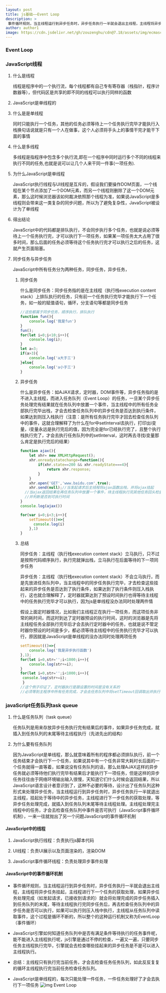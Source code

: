 ```yaml
---
layout: post
title: js基础——Event Loop
description: >
 事件循环规则，当主线程运行到异步任务时，异步任务执行一半就会退出主线程，主线程将异步任务挂起，主线程进行下一个任务的获取处理，如果异步任务处理完成（如发起请求，已接收到请求的）就会将处理完成的异步任务插入到任务队列的末尾，等待主线程执行完同步任务后，再去检查任务队列中的异步任务是否可以执行，如果可以执行则压入栈中执行，主线程从任务队列中读取事件，这个过程是循环不断的，所以整个的这种运行机制又称为EventLoop（事件循环）
author: author1
image: https://cdn.jsdelivr.net/gh/zouzenghu/cdn@7.18/assets/img/ecmascript/1_FA9NGxNB6-v1oI2qGEtlRQ_optimized.png
---
```

### Event Loop

### JavaScript线程

1. 什么是线程
   
   线程是程序中的一个执行流，每个线程都有自己专有寄存器（栈指针，程序计数器等），但代码区是共享的即不同的线程可以执行同样的函数

2. JavaScript是单线程的

3. 什么是是单线程
   
    同时只能执行一个任务，其他的任务必须等待上一个任务执行完毕才能执行入栈换句话说就是只有一个人在做事，这个人必须将手头上的事情干完才能干下面的事情

4. 什么是多线程
   
   多线程是指程序中包含多个执行流,即在一个程序中同时运行多个不同的线程来执行不同的任务,也就是说可以让几个人来干同一件事(一项任务).

5. 为什么JavaScript是单线程
   
    JavaScript执行线程与UI线程是互斥的，假设我们要操作DOM页面，一个线程在某个节点添加了一个DOM元素，而另一个线程则删除了这一个DOM元素，那么这时候浏览器该如何裁决依照那个线程为准，如果说JavaScript是多线程则会带来这一类复杂的同步问题，所以为了避免复杂性，JavaScript被设计为了单线程

6. 得出结论
   
    JavaScript中的代码都是排队执行，不会同步执行多个任务，也就是说必须等待上一个任务执行完，才可以执行下一项任务，如果某一项任务太大占用了很多时间，那么后面的任务必须等待这个任务执行完才可以执行之后的任务，这就产生页面阻塞。

7. 同步任务与异步任务
   
   JavaScript中所有任务分为两种任务，同步任务，异步任务，
   
   1. 同步任务
      
       什么是同步任务：同步任务指的是在主线程（执行栈execution content stack）上排队执行的任务，只有前一个任务执行完毕才能执行下一个任务，如一般的赋值语句，循环，分支语句等都是同步任务
      
      ```javascript
      //这些都属于同步任务，顺序执行，排队执行
      function fun(){
          console.log('我是fun')
      }
      fun();
      for(let i=0;i<10;i++){
          console.log(i);
      }
      let a=3;
      if(a>3){
          console.log('a大于三')
      }else{
          console.log('a小于三')
      }
      ```
   
   2. 异步任务
      
      什么是异步任务：如AJAX请求，定时器，DOM事件等，异步任务指的是不进入主线程，而进入任务队列（Event Loop）的任务，一旦某个异步任务处理完有结果就在任务队列中放置一个事件，当主线程中的所有任务全部执行完毕出栈，才会去检查任务队列中的异步任务是否达到执行条件，如果达到则压入栈执行（注意：是所有任务执行完毕才回去检查任务队列中的事件，这就合理解释了为什么在for中setInterval去执行，打印出i变量，i变量永远是执行完后的值，因为完全是for已经执行完了，且整个执行栈执行完了，才会去执行任务队列中的setInterval，这时再去寻找i变量那么肯定是执行完后的结果）
      
      ```javascript
      function ajax(){
          let xhr= new XMLHttpRequest();
          xhr.onreadystatechange=function(){
              if(xhr.state==200 && xhr.readyState===4){
                  return xhr.response;
              }
          }
          xhr.open('GET','www.baidu.com',true);
          xhr.send(null);//当发起请求后主线程将ajax函数出栈，并将ajax挂起
        //当ajax返回结果在再任务队列中放置一个事件，待主线程执行完其他任务回头检查，
        //并判断是否到可执行时间
      }
      console.log(ajax())
      ```
      ```javascript
      for(var i=0;i<3;i++){
          setTimeout(()=>{
            console.log(i)
          },1)
      }
      ```
   3. 总结
      
      同步任务：主线程（执行栈execution content stack）立马执行，只不过是按照代码顺序执行，执行完就弹出栈，立马执行在后面等待的下一项同步任务
      
      异步任务：主线程（执行栈execution content stack）不会立马执行，而是先放进任务队列中，当主线程中的同步任务执行完毕，才去检查这些挂起来的异步任务是否达到了执行条件，如果达到了执行条件则压入栈执行，这也就合理解释了，定时器就算达到了预设时间执行也得等待主线程中的任务执行完毕才可以执行，因为js是单线程没办法同时处理两件情
      
      假设上面定时器情况，比如我们主线程正在执行一项任务，而这项任务非常的耗时间，而这时到达了定时器预设的执行时间，这时的浏览器是先将主线程任务全部执行完毕后才会去执行定时器中的任务，也就是说不管定时器你预设的时间是多少，都必须等待主线程中的任务执行完毕才可以执行，原因就是JavaScript是单线程的没办法同时处理两项任务
      
      ```javascript
      setTimeout(()=>{
          console.log('我是异步执行函数')    
      },1);
      for(let i=0,str='';i<1000;i++){
          console.log(str+=i);    
      }
      for(let i=0,str='';i<1000;i++){
       console.log(str+=i);
       }
      //这个例子印证了，定时器执行是跟设置的时间是没有关系的
      //必须等到主程序中所有任务完成，才会去任务队列中将setTimeout回调取出并执行
      ```

### javaScript任务队列task queue

1. 什么是任务队列（task queue）
   
   任务队列是用来存放异步任务执行完有结果后的事件，如果异步任务完成，就插入到任务队列的末尾等待主线程执行（先进先出的结构）

2. 为什么要有任务队列
   
    因为JavaScript是单线程，那么就意味着所有的程序都必须排队执行，前一个任务结束才会执行下一个任务，如果说其中有一个任务非常大耗时长后面的一个任务就得一直等着，如果说没有任务队列的话，那么处理AJAX这样的异步任务就必须等待他们执行完毕有结果后才能执行下一项任务，但是这样的异步任务往往由于网络环境输出输入很慢，天知道它们什么时候会返回结果，所以JavaScript语言设计者意识到了，这种不必要的等待，设计出了任务队列这种形式来处理异步任务，当主线程运行到异步任务时，异步任务执行一半就退出主线程，挂起处于等待中的异步任务，主线程进行下一步任务的获取处理，等异步任务处理完成，就插入到任务队列末尾等待主线程处理。主线程处理完主线程中的任务，才会去检查任务队列中事件是否可执行（JavaScript事件循环机制），一来一往就抛出了另一个问题JavaScript的事件循环机制

#### JavaScript中的线程

1. JavaScript执行线程：负责执行js脚本代码

2. UI线程：负责UI展示以及页面渲染的，渲染DOM

3. JavaScript事件循环线程：负责处理异步事件处理

#### JavaScript中的事件循环机制

* 事件循环规则，当主线程运行到异步任务时，异步任务执行一半就会退出主线程，主线程将异步任务挂起，主线程进行下一个任务的获取处理，如果异步任务处理完成（如发起请求，已接收到请求的）就会将处理完成的异步任务插入到任务队列的末尾，等待主线程执行完同步任务后，再去检查任务队列中的异步任务是否可以执行，如果可以执行则压入栈中执行，主线程从任务队列中读取事件，这个过程是循环不断的，所以整个的这种运行机制又称为EventLoop（事件循环）

* JavaScript引擎如何知道任务队列中是否有满足条件等待执行的任务事件呢，能不能进入主线程执行呢，js引擎是通过不停的检查，一遍又一遍，只要同步任务主线程执行完毕，引擎就会去检查哪些挂起来的异步任务是不是可以进入主线程执行。 

* 总结：主线程只有执行完当前任务，才会去检查任务任务队列，如此反反复复的循环主线程执行完当前任务检查任务队列。

* JavaScript是单线程的，每次只能处理一件任务，一件任务处理好了才会去执行下一项任务
![img Event Loop]({{site.cdnUrl}}assets/img/js-runtime-general-model_optimized.png)